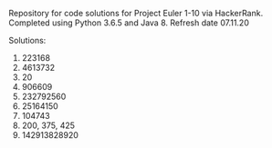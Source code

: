 Repository for code solutions for Project Euler 1-10 via HackerRank. 
Completed using Python 3.6.5 and Java 8.
Refresh date 07.11.20 

Solutions:
1. 223168
2. 4613732
3. 20
4. 906609 
5. 232792560
6. 25164150
7. 104743
9. 200, 375, 425
10. 142913828920
